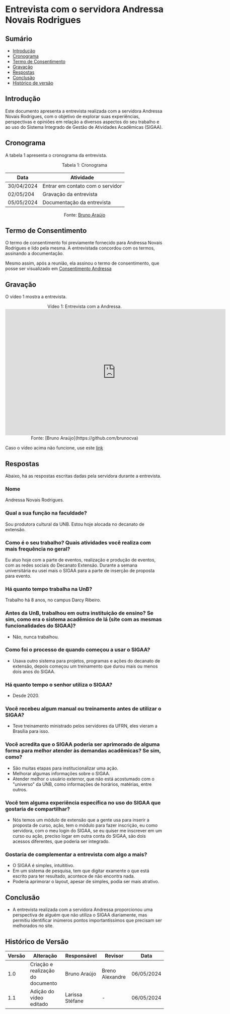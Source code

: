 # Entrevista com o servidora Andressa Novais Rodrigues

## Sumário
* [Introdução](#Introdução)
* [Cronograma](#Cronograma)
* [Termo de Consentimento](#Termo-de-Consentimento)
* [Gravação](#Gravação)
* [Respostas](#Respostas)
* [Conclusão](#Conclusão)
* [Histórico de versão](#Histórico-de-versão)


## Introdução

Este documento apresenta a entrevista realizada com a servidora Andressa Novais Rodrigues, 
com o objetivo de explorar suas experiências, perspectivas e opiniões em relação a diversos aspectos do seu
trabalho e ao uso do Sistema Integrado de Gestão de Atividades Acadêmicas (SIGAA). 

## Cronograma

A tabela 1 apresenta o cronograma da entrevista.

<center>
  
Tabela 1: Cronograma

| Data       | Atividade                         |
| ---------- | --------------------------------- |
| 30/04/2024 | Entrar em contato com o servidor  |
| 02/05/204  | Gravação da entrevista            |
| 05/05/2024 | Documentação da entrevista        |

Fonte: [Bruno Araújo](https://github.com/brunocva)

  
</center>

## Termo de Consentimento

O termo de consentimento foi previamente fornecido para Andressa Novais Rodrigues e lido pela mesma.  A entrevistada concordou com os termos, assinando a documentação.

Mesmo assim, após a reunião, ela assinou o termo de consentimento, que posse ser visualizado em [Consentimento Andressa](PerfilUsuario/Tecnicos/TermodeConsentimento/TermoAndressa.md)

## Gravação

O vídeo 1 mostra a entrevista.

<center> 
Vídeo 1: Entrevista com a Andressa.

<iframe width="700" height="400" src="https://www.youtube.com/embed/WFFZXs25HTE" title="IHC - Projeto sobre o SIGAA - Servidora Andressa" frameborder="0" allow="accelerometer; autoplay; clipboard-write; encrypted-media; gyroscope; picture-in-picture; web-share" referrerpolicy="strict-origin-when-cross-origin" allowfullscreen></iframe>
Fonte: [Bruno Araújo](https://github.com/brunocva)

</center>


Caso o vídeo acima não funcione, use este [link](https://youtu.be/WFFZXs25HTE) 

## Respostas

Abaixo, há as respostas escritas dadas pela servidora durante a entrevista.

### Nome
Andressa Novais Rodrigues.

### Qual a sua função na faculdade?
Sou produtora cultural da UNB. Estou hoje alocada no decanato de extensão. 

### Como é o seu trabalho? Quais atividades você realiza com mais frequência no geral?
Eu atuo hoje com a parte de eventos, realização e produção de eventos, com as redes sociais do Decanato Extensão. 
Durante a semana universitária eu usei mais o SIGAA para a parte de inserção de proposta para evento.

### Há quanto tempo trabalha na UnB?
Trabalho há 8 anos, no campus Darcy Ribeiro.

### Antes da UnB, trabalhou em outra instituição de ensino? Se sim, como era o sistema acadêmico de lá (site com as mesmas funcionalidades do SIGAA)?
- Não, nunca trabalhou.

### Como foi o processo de quando começou a usar o SIGAA?
- Usava outro sistema para projetos, programas e ações do decanato de extensão, depois começou um treinamento que durou mais ou menos dois anos do SIGAA.

### Há quanto tempo o senhor utiliza o SIGAA?
- Desde 2020.
    
### Você recebeu algum manual ou treinamento antes de utilizar o SIGAA?
- Teve treinamento ministrado pelos servidores da UFRN, eles vieram a Brasília para isso.

### Você acredita que o SIGAA poderia ser aprimorado de alguma forma para melhor atender às demandas acadêmicas? Se sim, como?
- São muitas etapas para institucionalizar uma ação.
- Melhorar algumas informações sobre o SIGAA.
- Atender melhor  o usuário externor, que não está acostumado com o "universo" da UNB, como informações de horários, matérias, entre outros.
    
### Você tem alguma experiência específica no uso do SIGAA que gostaria de compartilhar?
- Nós temos um módulo de extensão que a gente usa para inserir a proposta de curso, ação, tem o módulo para fazer inscrição, eu como servidora, com o meu login do SIGAA,
se eu quiser me inscrever em um curso ou ação, preciso logar em outra conta do SIGAA, são dois acessos diferentes, que poderia ser integrado. 

### Gostaria de complementar a entrevista com algo a mais?
- O SIGAA é simples, intuititivo.
- Em um sistema de pesquisa, tem que digitar examente o que está escrito para ter resultado, acontece de não encontra nada.
- Poderia aprimorar o layout, apesar de simples, podia ser mais atrativo.

## Conclusão
- A entrevista realizada com a servidora Andressa proporcionou uma perspectiva de alguém que não utiliza o SIGAA diariamente, mas permitiu identificar inúmeros pontos importantíssimos que precisam ser melhorados no site.

## Histórico de Versão

| Versão | Alteração                         | Responsável     | Revisor         | Data       |
| ------ | --------------------------------- | --------------- | --------------- | ---------- |
| 1.0    | Criação e realização do documento | Bruno Araújo    | Breno Alexandre | 06/05/2024 |
| 1.1    | Adição do vídeo editado | Larissa Stéfane   | - | 06/05/2024 |
